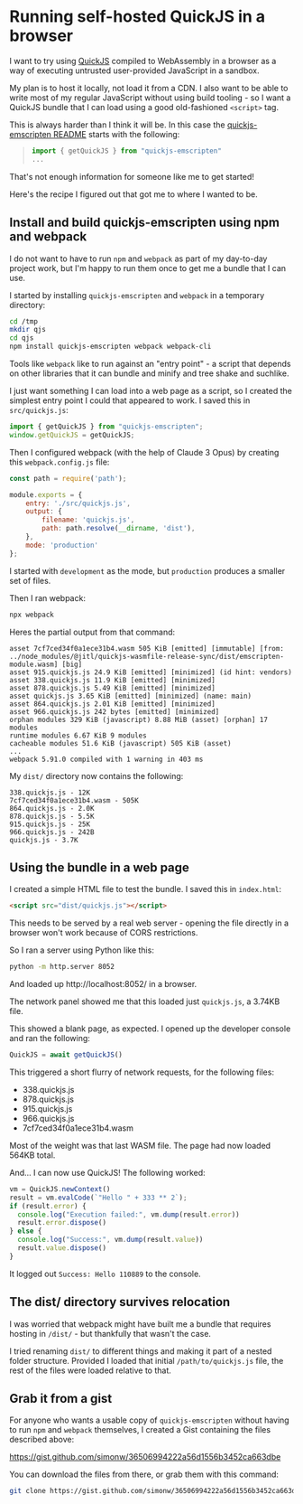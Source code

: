 # Running self-hosted QuickJS in a browser

I want to try using [QuickJS](https://bellard.org/quickjs/) compiled to WebAssembly in a browser as a way of executing untrusted user-provided JavaScript in a sandbox.

My plan is to host it locally, not load it from a CDN. I also want to be able to write most of my regular JavaScript without using build tooling - so I want a QuickJS bundle that I can load using a good old-fashioned `<script>` tag.

This is always harder than I think it will be. In this case the [quickjs-emscripten README](https://github.com/justjake/quickjs-emscripten/blob/main/README.md) starts with the following:

> ```javascript
> import { getQuickJS } from "quickjs-emscripten"
> ...

That's not enough information for someone like me to get started!

Here's the recipe I figured out that got me to where I wanted to be.

## Install and build quickjs-emscripten using npm and webpack

I do not want to have to run `npm` and `webpack` as part of my day-to-day project work, but I'm happy to run them once to get me a bundle that I can use.

I started by installing `quickjs-emscripten` and `webpack` in a temporary directory:

```bash
cd /tmp
mkdir qjs
cd qjs
npm install quickjs-emscripten webpack webpack-cli
```
Tools like `webpack` like to run against an "entry point" - a script that depends on other libraries that it can bundle and minify and tree shake and suchlike.

I just want something I can load into a web page as a script, so I created the simplest entry point I could that appeared to work. I saved this in `src/quickjs.js`:

```javascript
import { getQuickJS } from "quickjs-emscripten";
window.getQuickJS = getQuickJS;
```
Then I configured webpack (with the help of Claude 3 Opus) by creating this `webpack.config.js` file:

```javascript
const path = require('path');

module.exports = {
    entry: './src/quickjs.js',
    output: {
        filename: 'quickjs.js',
        path: path.resolve(__dirname, 'dist'),
    },
    mode: 'production'
};
```
I started with `development` as the mode, but `production` produces a smaller set of files.

Then I ran webpack:

```bash
npx webpack
```
Heres the partial output from that command:
```
asset 7cf7ced34f0a1ece31b4.wasm 505 KiB [emitted] [immutable] [from: ../node_modules/@jitl/quickjs-wasmfile-release-sync/dist/emscripten-module.wasm] [big]
asset 915.quickjs.js 24.9 KiB [emitted] [minimized] (id hint: vendors)
asset 338.quickjs.js 11.9 KiB [emitted] [minimized]
asset 878.quickjs.js 5.49 KiB [emitted] [minimized]
asset quickjs.js 3.65 KiB [emitted] [minimized] (name: main)
asset 864.quickjs.js 2.01 KiB [emitted] [minimized]
asset 966.quickjs.js 242 bytes [emitted] [minimized]
orphan modules 329 KiB (javascript) 8.88 MiB (asset) [orphan] 17 modules
runtime modules 6.67 KiB 9 modules
cacheable modules 51.6 KiB (javascript) 505 KiB (asset)
...
webpack 5.91.0 compiled with 1 warning in 403 ms
```
My `dist/` directory now contains the following:
```
338.quickjs.js - 12K
7cf7ced34f0a1ece31b4.wasm - 505K
864.quickjs.js - 2.0K
878.quickjs.js - 5.5K
915.quickjs.js - 25K
966.quickjs.js - 242B
quickjs.js - 3.7K
```
## Using the bundle in a web page

I created a simple HTML file to test the bundle. I saved this in `index.html`:

```html
<script src="dist/quickjs.js"></script>
```
This needs to be served by a real web server - opening the file directly in a browser won't work because of CORS restrictions.

So I ran a server using Python like this:
```bash
python -m http.server 8052
```
And loaded up http://localhost:8052/ in a browser.

The network panel showed me that this loaded just `quickjs.js`, a 3.74KB file.

This showed a blank page, as expected. I opened up the developer console and ran the following:
```javascript
QuickJS = await getQuickJS()
```
This triggered a short flurry of network requests, for the following files:

- 338.quickjs.js
- 878.quickjs.js
- 915.quickjs.js
- 966.quickjs.js
- 7cf7ced34f0a1ece31b4.wasm

Most of the weight was that last WASM file. The page had now loaded 564KB total.

And... I can now use QuickJS! The following worked:

```javascript
vm = QuickJS.newContext()
result = vm.evalCode(`"Hello " + 333 ** 2`);
if (result.error) {
  console.log("Execution failed:", vm.dump(result.error))
  result.error.dispose()
} else {
  console.log("Success:", vm.dump(result.value))
  result.value.dispose()
}
```
It logged out `Success: Hello 110889` to the console.

## The dist/ directory survives relocation

I was worried that webpack might have built me a bundle that requires hosting in `/dist/` - but thankfully that wasn't the case.

I tried renaming `dist/` to different things and making it part of a nested folder structure. Provided I loaded that initial `/path/to/quickjs.js` file, the rest of the files were loaded relative to that.

## Grab it from a gist

For anyone who wants a usable copy of `quickjs-emscripten` without having to run `npm` and `webpack` themselves, I created a Gist containing the files described above:

https://gist.github.com/simonw/36506994222a56d1556b3452ca663dbe

You can download the files from there, or grab them with this command:
```bash
git clone https://gist.github.com/simonw/36506994222a56d1556b3452ca663dbe
```
